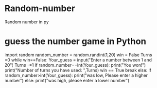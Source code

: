 # Random-number
Random number in py
# guess the number game in Python
import random
random_number = random.randint(1,20)
win = False
Turns =0
while win==False:
    Your_guess = input("Enter a number between 1 and 20")
    Turns -=1
    if random_number==int(Your_guess):
        print("You won!")
        print("Number of turns you have used: ",Turns)
        win == True
        break
    else:
     if random_number>int(Your_guess):
        print("was low, Please enter a higher number")
     else:
        print("was high, please enter a lower number")
